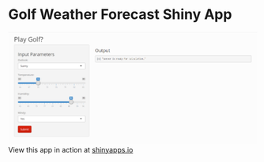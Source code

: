 # Golf Weather Forecast Shiny App
![Before](https://github.com/richardcsuwandi/r-projects/blob/master/Golf%20Weather%20Forecast%20Shiny%20App/images/before-calc.png?raw=true)
View this app in action at [shinyapps.io](https://richardcsuwandi.shinyapps.io/play_golf)
